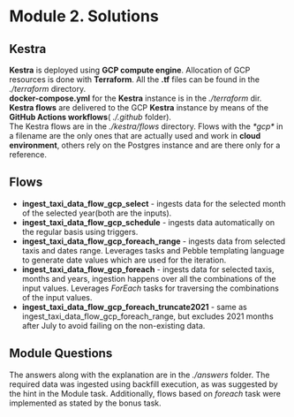# Module 2. Solutions

## Kestra
   **Kestra** is deployed using **GCP compute engine**. Allocation of GCP resources is done with **Terraform**. 
All the **.tf** files can be found in the <em>./terraform</em> directory.\
   **docker-compose.yml** for the **Kestra** instance is in the <em>./terraform</em> dir. \
   **Kestra flows** are delivered to the GCP **Kestra** instance by means of the **GitHub Actions workflows**(<em> ./.github</em> folder).\
The Kestra flows are in the <em>./kestra/flows</em> directory. Flows with the <em>\*gcp\*</em> in a filename are the only ones that are actually used and work in **cloud environment**, others rely on the Postgres instance and are there only for a reference.

## Flows
- **ingest_taxi_data_flow_gcp_select** - ingests data for the selected month of the selected year(both are the inputs).
- **ingest_taxi_data_flow_gcp_schedule** - ingests data automatically on the regular basis using <schedule> triggers.
- **ingest_taxi_data_flow_gcp_foreach_range** - ingests data from selected taxis and dates range. Leverages <ForEach> tasks and Pebble templating language to generate date values which are used for the iteration. 
- **ingest_taxi_data_flow_gcp_foreach** - ingests data for selected taxis, months and years, ingestion happens over all the combinations of the input values. Leverages <em>ForEach</em> tasks for traversing the combinations of the input values.
- **ingest_taxi_data_flow_gcp_foreach_truncate2021** - same as ingest_taxi_data_flow_gcp_foreach_range, but excludes 2021 months after July to avoid failing on the non-existing data.

## Module Questions
  The answers along with the explanation are in the <em>./answers</em> folder. The required data was ingested using backfill execution, as was suggested by the hint in the Module task. Additionally, flows based on <em>foreach</em> task were implemented as stated by the bonus task.
